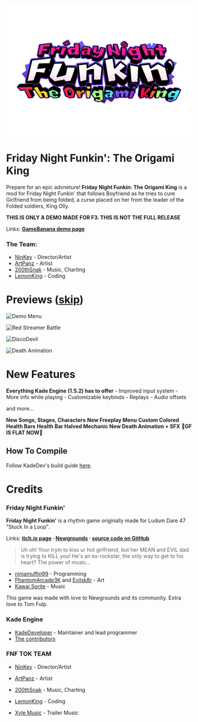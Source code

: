 ﻿
![FNFTOKlogo](assets/preload/images/TheOrigamiKingLogo.png)
 

# Friday Night Funkin': The Origami King


Prepare for an epic advneture! **Friday Night Funkin: The Origami King** is a mod for Friday Night Funkin' that follows Boyfriend as he tries to cure Girlfriend from being folded, a curse placed on her from the leader of the Folded soldiers, King Olly.

**THIS IS ONLY A DEMO MADE FOR F3. THIS IS NOT THE FULL RELEASE**

Links: **[GameBanana demo page](https://gamebanana.com/gamefiles/16761)**

### The Team:
- [NinKey](https://twitter.com/NinKey69) - Director/Artist
- [ArtPanz](https://twitter.com/ArtPanz) - Artist
- [200thSnak](https://twitter.com/200thSnak) - Music, Charting
- [LemonKing](https://twitter.com/1emonking) - Coding



# Previews ([skip](#new-features))

![Demo Menu](https://user-images.githubusercontent.com/84978816/128432171-7cf135eb-ba5a-4a8f-ba1d-de549e04361b.png)

![Red Streamer Battle](https://user-images.githubusercontent.com/84978816/128432236-7fe34406-8d26-47a8-9f8b-6a7df87f233e.png)

![DiscoDevil](https://user-images.githubusercontent.com/84978816/128434054-5feff231-673b-4c4d-b4bd-f9b5dbdbdf27.jpg)

![Death Animation](https://user-images.githubusercontent.com/84978816/128431977-0d506947-b64b-426f-b052-55933274b5a2.gif) 



# New Features

**Everything Kade Engine (1.5.2) has to offer**
	 - Improved input system
	 - More info while playing
	 - Customizable keybinds
	 - Replays
	 - Audio offsets

and more...

**New Songs, Stages, Characters**
**New Freeplay Menu**
**Custom Colored Health Bars**
**Health Bar Halved Mechanic**
**New Death Animation + SFX**
**🚨GF IS FLAT NOW🚨**

## How To Compile

Follow KadeDev's build guide [here](https://kadedev.github.io/Kade-Engine/building).

# Credits
### Friday Night Funkin'
**Friday Night Funkin'** is a rhythm game originally made for Ludum Dare 47 "Stuck In a Loop".

Links: **[itch.io page](https://ninja-muffin24.itch.io/funkin) ⋅ [Newgrounds](https://www.newgrounds.com/portal/view/770371) ⋅ [source code on GitHub](https://github.com/ninjamuffin99/Funkin)**
> Uh oh! Your tryin to kiss ur hot girlfriend, but her MEAN and EVIL dad is trying to KILL you! He's an ex-rockstar, the only way to get to his heart? The power of music... 
 - [ninjamuffin99](https://twitter.com/ninja_muffin99) - Programming
 - [PhantomArcade3K](https://twitter.com/phantomarcade3k) and [Evilsk8r](https://twitter.com/evilsk8r) - Art
 - [Kawai Sprite](https://twitter.com/kawaisprite) - Music

This game was made with love to Newgrounds and its community. Extra love to Tom Fulp.
### Kade Engine
- [KadeDeveloper](https://twitter.com/KadeDeveloper) - Maintainer and lead programmer
- [The contributors](https://github.com/KadeDev/Kade-Engine/graphs/contributors)
### FNF TOK TEAM
- [NinKey](https://twitter.com/NinKey69) - Director/Artist
- [ArtPanz](https://twitter.com/ArtPanz) - Artist
- [200thSnak](https://twitter.com/200thSnak) - Music, Charting
- [LemonKing](https://twitter.com/1emonking) - Coding

- [Xyle Music](https://www.youtube.com/c/XyleGD/videos) - Trailer Music
